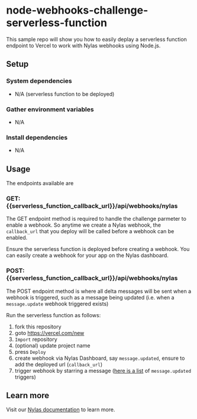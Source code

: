 # node-webhooks-challenge-serverless-function

This sample repo will show you how to easily deplay a serverless function endpoint to Vercel to work with Nylas webhooks using Node.js.

## Setup

### System dependencies

- N/A (serverless function to be deployed)

### Gather environment variables

- N/A

### Install dependencies

- N/A

## Usage

The endpoints available are 

### GET: {{serverless_function_callback_url}}/api/webhooks/nylas

The GET endpoint method is required to handle the challenge parmeter to enable a webhook. So anytime we create a Nylas webhook, the `callback_url` that you deploy will be called before a webhook can be enabled. 

Ensure the serverless function is deployed before creating a webhook. You can easily create a webhook for your app on the Nylas dashboard.

### POST: {{serverless_function_callback_url}}/api/webhooks/nylas

The POST endpoint method is where all delta messages will be sent when a webhook is triggered, such as a message being updated (i.e. when a `message.update` webhook triggered exists)

Run the serverless function as follows:

1. fork this repository
2. goto https://vercel.com/new
3. `Import` repository
4. (optional) update project name
5. press `Deploy`
6. create webhook via Nylas Dashboard, say `message.updated`, ensure to add the deployed url (`callback_url`)
7. trigger webhook by starring a message ([here is a list](https://developer.nylas.com/docs/developer-tools/webhooks/available-webhooks/#message-updated-events) of `message.updated` triggers)

## Learn more

Visit our [Nylas documentation](https://developer.nylas.com/docs/developer-tools/webhooks/) to learn more.
